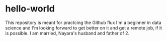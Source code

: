 # hello-world
This repository is meant for practcing the Github flux
I'm a beginner in data science and I'm looking forward to get better on it and get a remote job, if it is possible. I am married, Nayara's husband and father of 2. 
